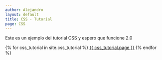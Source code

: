 ```yaml
---
author: Alejandro
layout: default
title: CSS - Tutorial
page: CSS
---
```


Este es un ejemplo del tutorial CSS y espero que funcione 2.0

{% for css_tutorial in site.css_tutorial %}
    <a href="{{ css_tutorial.url }}">{{ css_tutorial.page }}</a>
{% endfor %}